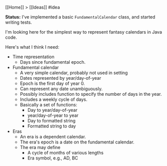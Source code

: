 [[Home]] > [[Ideas]] #idea 

**Status:** I've implemented a basic `FundamentalCalendar` class, and started writing tests.

I'm looking here for the simplest way to represent fantasy calendars in Java code.

Here's what I think I need:

- Time representation
    - Days since fundamental epoch.
- Fundamental calendar
    - A very simple calendar, probably not used in setting
    - Dates represented by year/day-of-year
    - Epoch is the first day of year 0.
    - Can represent any date unambiguously.
    - Possibly includes function to specify the number of days in the year.
    - Includes a weekly cycle of days.
    - Basically a set of functions:
        - Day to year/day-of-year
        - year/day-of-year to year
        - Day to formatted string
        - Formatted string to day
- Eras
    - An era is a dependent calendar.
    - The era's epoch is a date on the fundamental calendar.
    - The era may define
        - A cycle of months of various lengths
        - Era symbol, e.g., AD, BC
